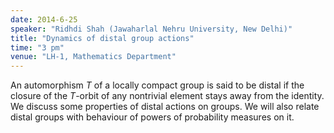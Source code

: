 ```yaml
---
date: 2014-6-25
speaker: "Ridhdi Shah (Jawaharlal Nehru University, New Delhi)"
title: "Dynamics of distal group actions"
time: "3 pm" 
venue: "LH-1, Mathematics Department"
---
```

An automorphism $T$ of a locally compact group is said to be distal if the closure of the
$T$-orbit of any nontrivial element stays away from the identity. We discuss some properties
of distal actions on groups. We will also relate distal groups with behaviour of powers of
probability measures on it.
